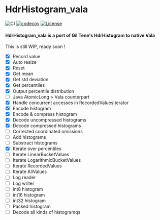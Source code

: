 # HdrHistogram_vala

![CI](https://github.com/lcallarec/HdrHistogram_vala/workflows/CI/badge.svg) 
[![codecov](https://codecov.io/gh/lcallarec/HdrHistogram_vala/branch/master/graph/badge.svg)](https://codecov.io/gh/lcallarec/HdrHistogram_vala)
[![License](https://img.shields.io/github/license/lcallarec/HdrHistogram_vala)](https://github.com/lcallarec/HdrHistogram_vala/blob/master/LICENSE)

#### HdrHistogram_vala is a port of Gil Tene's HdrHistogram to native Vala

This is still WIP, ready soon !

- [x] Record value
- [x] Auto resize
- [x] Reset
- [x] Get mean
- [x] Get std deviation
- [x] Get percentiles
- [x] Output percentile distribution
- [ ] Java AtomicLong > Vala counterpart
- [x] Handle concurrent accesses in RecordedValuesIterator
- [x] Encode histogram
- [x] Encode & compress histogram
- [x] Decode uncompressed histograms
- [x] Decode compressed histograms
- [ ] Corrected coordinated omissions
- [ ] Add histograms
- [ ] Substract histograms
- [x] Iterate over percentiles
- [ ] Iterate LinearBucketValues
- [ ] Iterate LogarithmicBucketValues
- [ ] Iterate RecordedValues
- [ ] Iterate AllValues
- [ ] Log reader
- [ ] Log writer
- [ ] int8 histogram
- [ ] int16 histogram
- [ ] int32 histogram
- [ ] Packed histogram
- [ ] Decode all kinds of histogramqs
